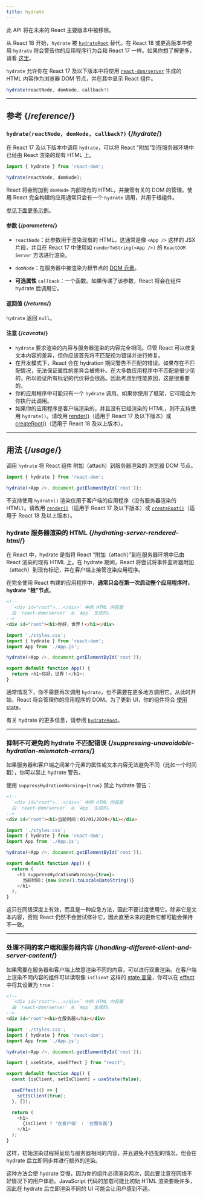 ```yaml
---
title: hydrate
---
```


<Deprecated>

此 API 将在未来的 React 主要版本中被移除。

从 React 18 开始，`hydrate` 被 [`hydrateRoot`](/reference/react-dom/client/hydrateRoot) 替代。在 React 18 或更高版本中使用 `hydrate` 将会警告你的应用程序行为会和 React 17 一样。如果你想了解更多，请看 [这里](/blog/2022/03/08/react-18-upgrade-guide#updates-to-client-rendering-apis)。

</Deprecated>

<Intro>

`hydrate` 允许你在 React 17 及以下版本中将使用 [`react-dom/server`](/reference/react-dom/server) 生成的 HTML 内容作为浏览器 DOM 节点，并在其中显示 React 组件。

```js
hydrate(reactNode, domNode, callback?)
```

</Intro>

<InlineToc />

---

## 参考 {/*reference*/}

### `hydrate(reactNode, domNode, callback?)` {/*hydrate*/}

在 React 17 及以下版本中调用 `hydrate`，可以将 React “附加”到在服务器环境中已经由 React 渲染的现有 HTML 上。

```js
import { hydrate } from 'react-dom';

hydrate(reactNode, domNode);
```

React 将会附加到 `domNode` 内部现有的 HTML，并接管有关的 DOM 的管理。使用 React 完全构建的应用通常只会有一个 `hydrate` 调用，并用于根组件。

[参见下面更多示例](#usage)。

#### 参数 {/*parameters*/}

* `reactNode`：此参数用于渲染现有的 HTML。这通常是像 `<App />` 这样的 JSX 片段，并且在 React 17 中使用如 `renderToString(<App />)` 的 `ReactDOM Server` 方法进行渲染。

* `domNode`：在服务器中被渲染为根节点的 [DOM 元素](https://developer.mozilla.org/zh-CN/docs/Web/API/Element)。

* **可选属性** `callback`：一个函数。如果传递了该参数，React 将会在组件 hydrate 后调用它。

#### 返回值 {/*returns*/}

`hydrate` 返回 `null`。

#### 注意 {/*caveats*/}
* `hydrate` 要求渲染的内容与服务器渲染的内容完全相同。尽管 React 可以修复文本内容的差异，但你应该首先将不匹配视为错误并进行修复。
* 在开发模式下，React 会在 hydration 期间警告不匹配的错误。如果存在不匹配情况，无法保证属性的差异会被修补。在大多数应用程序中不匹配是很少见的，所以验证所有标记的代价将会很高。因此考虑到性能原因，这是很重要的。
* 你的应用程序中可能只有一个 `hydrate` 调用。如果你使用了框架，它可能会为你执行此调用。
* 如果你的应用程序是客户端渲染的，并且没有已经渲染的 HTML，则不支持使用 `hydrate()`。请改用 [render()](/reference/react-dom/render)（适用于 React 17 及以下版本）或 [createRoot()](/reference/react-dom/client/createRoot)（适用于 React 18 及以上版本）。

---

## 用法 {/*usage*/}

调用 `hydrate` 将 <CodeStep step={1}>React 组件</CodeStep> 附加（attach）到服务器渲染的 <CodeStep step={2}>浏览器 DOM 节点</CodeStep>。

```js [[1, 3, "<App />"], [2, 3, "document.getElementById('root')"]]
import { hydrate } from 'react-dom';

hydrate(<App />, document.getElementById('root'));
```

不支持使用 `hydrate()` 渲染仅用于客户端的应用程序（没有服务器渲染的 HTML）。请改用 [`render()`](/reference/react-dom/render)（适用于 React 17 及以下版本）或 [`createRoot()`](/reference/react-dom/client/createRoot)（适用于 React 18 及以上版本）。

### hydrate 服务器渲染的 HTML {/*hydrating-server-rendered-html*/}

在 React 中，hydrate 是指将 React “附加（attach）”到在服务器环境中已由 React 渲染的现有 HTML 上。在 hydrate 期间，React 将尝试将事件监听器附加（attach）到现有标记，并在客户端上接管渲染应用程序。

在完全使用 React 构建的应用程序中，**通常只会在第一次启动整个应用程序时，hydrate “根”节点**。

<Sandpack>

```html public/index.html
<!--
  `<div id="root">...</div>` 中的 HTML 内容是
  由 `react-dom/server` 从 `App` 生成的。
-->
<div id="root"><h1>你好，世界！</h1></div>
```

```js index.js active
import './styles.css';
import { hydrate } from 'react-dom';
import App from './App.js';

hydrate(<App />, document.getElementById('root'));
```

```js App.js
export default function App() {
  return <h1>你好，世界！</h1>;
}
```

</Sandpack>

通常情况下，你不需要再次调用 `hydrate`，也不需要在更多地方调用它。从此时开始，React 将会管理你的应用程序的 DOM。为了更新 UI，你的组件将会 [使用 state](/reference/react/useState)。

有关 hydrate 的更多信息，请参阅 [`hydrateRoot`](/reference/react-dom/client/hydrateRoot)。

---

### 抑制不可避免的 hydrate 不匹配错误 {/*suppressing-unavoidable-hydration-mismatch-errors*/}

如果服务器和客户端之间某个元素的属性或文本内容无法避免不同（比如一个时间戳），你可以禁止 hydrate 警告。

使用 `suppressHydrationWarning={true}` 禁止 hydrate 警告：

<Sandpack>

```html public/index.html
<!--
  `<div id="root">...</div>` 中的 HTML 内容是
  由 `react-dom/server` 从 `App` 生成的。
-->
<div id="root"><h1>当前时间：01/01/2020</h1></div>
```

```js index.js
import './styles.css';
import { hydrate } from 'react-dom';
import App from './App.js';

hydrate(<App />, document.getElementById('root'));
```

```js App.js active
export default function App() {
  return (
    <h1 suppressHydrationWarning={true}>
      当前时间：{new Date().toLocaleDateString()}
    </h1>
  );
}
```

</Sandpack>

这只在同级深度上有效，而且是一种应急方法，因此不要过度使用它。除非它是文本内容，否则 React 仍然不会尝试修补它，因此直至未来的更新它都可能会保持不一致。

---

### 处理不同的客户端和服务器内容 {/*handling-different-client-and-server-content*/}

如果需要在服务器和客户端上故意渲染不同的内容，可以进行双重渲染。在客户端上渲染不同内容的组件可以读取像 `isClient` 这样的 [state 变量](/reference/react/useState)，你可以在 [effect](/reference/react/useEffect) 中将其设置为 `true`：

<Sandpack>

```html public/index.html
<!--
  `<div id="root">...</div>` 中的 HTML 内容是
  由 `react-dom/server` 从 `App` 生成的。
-->
<div id="root"><h1>在服务器</h1></div>
```

```js index.js
import './styles.css';
import { hydrate } from 'react-dom';
import App from './App.js';

hydrate(<App />, document.getElementById('root'));
```

```js App.js active
import { useState, useEffect } from "react";

export default function App() {
  const [isClient, setIsClient] = useState(false);

  useEffect(() => {
    setIsClient(true);
  }, []);

  return (
    <h1>
      {isClient ? '在客户端' : '在服务器'}
    </h1>
  );
}
```

</Sandpack>

这样，初始渲染过程将呈现与服务器相同的内容，并且避免不匹配的情况，但会在 hydrate 后立即同步并进行额外的渲染。

<Pitfall>

这种方法会使 hydrate 变慢，因为你的组件必须渲染两次，因此要注意在网络不好情况下的用户体验。JavaScript 代码的加载可能比初始 HTML 渲染要晚许多，因此在 hydrate 后立即渲染不同的 UI 可能会让用户感到不适。

</Pitfall>
